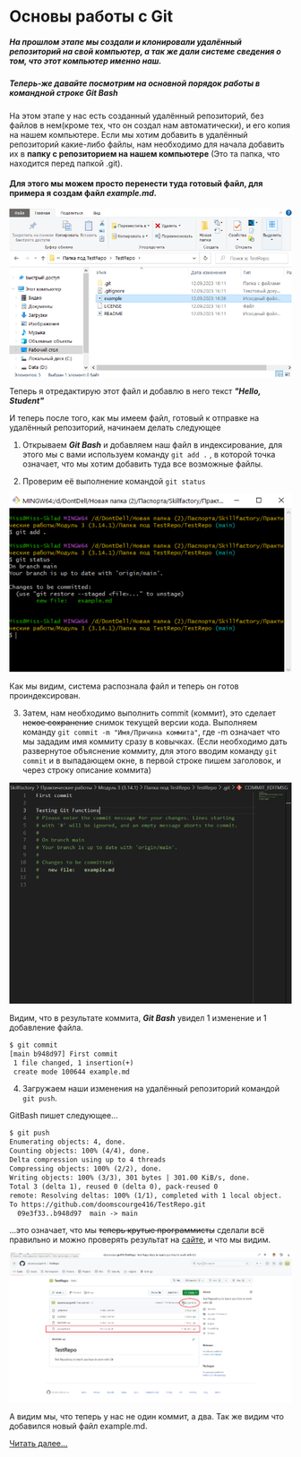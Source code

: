 # Основы работы с Git 

##### На прошлом этапе мы создали и клонировали удалённый репозиторий на свой компьютер, а так же дали системе сведения о том, что этот компьютер именно наш.

##### Теперь-же давайте посмотрим на основной порядок работы в командной строке ***Git Bash***

На этом этапе у нас есть созданный удалённый репозиторий, без файлов в нем(кроме тех, что он создал нам автоматически), и его копия на нашем компьютере. Если мы хотим добавить в удалённый репозиторий какие-либо файлы, нам необходимо для начала добавить их в **папку с репозиторием на нашем компьютере** (Это та папка, что находится перед папкой .git).

#### Для этого мы можем просто перенести туда готовый файл, для примера я создам файл *example.md*. 

![example.md](./photos/exampleFile.png)

Теперь я отредактирую этот файл и добавлю в него текст ***"Hello, Student"***

И теперь после того, как мы имеем файл, готовый к отправке на удалённый репозиторий, начинаем делать следующее

1. Открываем ***Git Bash*** и добавляем наш файл в индексирование, для этого мы с вами используем команду ``git add .`` , в которой точка означает, что мы хотим добавить туда все возможные файлы.

2. Проверим её выполнение командой ``git status``

![](./photos/gitstatus.png)

Как мы видим, система распознала файл и теперь он готов проиндексирован.

3. Затем, нам необходимо выполнить commit (коммит), это сделает ~~некое сохранение~~ снимок текущей версии кода. Выполняем команду ``git commit -m "Имя/Причина коммита"``, где -m означает что мы зададим имя коммиту сразу в ковычках. (Если необходимо дать развернутое объяснение коммиту, для этого вводим команду ``git commit`` и в выпадающем окне, в первой строке пишем заголовок, и через строку описание коммита)

![](./photos/gitcommit.png)


Видим, что в результате коммита, ***Git Bash*** увидел 1 изменение и 1 добавление файла.
~~~
$ git commit
[main b948d97] First commit
 1 file changed, 1 insertion(+)
 create mode 100644 example.md
 ~~~

 4. Загружаем наши изменения на удалённый репозиторий командой ``git push``.
 
 GitBash пишет следующее...

 ~~~
 $ git push
Enumerating objects: 4, done.
Counting objects: 100% (4/4), done.
Delta compression using up to 4 threads
Compressing objects: 100% (2/2), done.
Writing objects: 100% (3/3), 301 bytes | 301.00 KiB/s, done.
Total 3 (delta 1), reused 0 (delta 0), pack-reused 0
remote: Resolving deltas: 100% (1/1), completed with 1 local object.
To https://github.com/doomscourge416/TestRepo.git
   09e3f33..b948d97  main -> main
 ~~~
...это означает, что мы ~~теперь крутые программисты~~ сделали всё правильно и можно проверять результат на [сайте](https://github.com/), и что мы видим.

![](./photos/gitpushend.png)

А видим мы, что теперь у нас не один коммит, а два. Так же видим что добавился новый файл example.md.

[Читать далее...](./gitessentials32.md)


